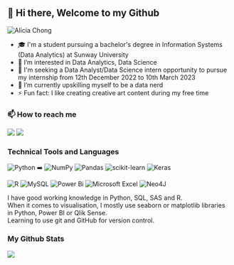 <!---
Alicia2203/Alicia2203 is a ✨ special ✨ repository because its `README.md` (this file) appears on your GitHub profile.
You can click the Preview link to take a look at your changes.
--->
## 👋 Hi there, Welcome to my Github
![Alicia Chong](https://user-images.githubusercontent.com/69787181/194917290-bc950a6f-1afa-43b9-b44a-769fb008a6c0.gif)

- 🎓 I'm a student pursuing a bachelor's degree in Information Systems (Data Analytics) at Sunway University  
- 👀 I’m interested in Data Analytics, Data Science  
- 💼 I'm seeking a Data Analyst/Data Science intern opportunity to pursue my internship from 12th December 2022 to 10th March 2023    
- 🌱 I’m currently upskilling myself to be a data nerd  
-  ⚡ Fun fact: I like creating creative art content during my free time  

### 📫 How to reach me
[![](https://img.shields.io/badge/Gmail-D14836?style=for-the-badge&logo=gmail&logoColor=white)](mailto:alicia22chong@gmail.com)
[![](https://img.shields.io/badge/linkedin-%230077B5.svg?style=for-the-badge&logo=linkedin)](https://www.linkedin.com/in/alicia-chong-acty/) 

### Technical Tools and Languages
![Python](https://img.shields.io/badge/python-3670A0?style=for-the-badge&logo=python&logoColor=ffdd54) ➡️
![NumPy](https://img.shields.io/badge/numpy-%23013243.svg?style=for-the-badge&logo=numpy&logoColor=white)
![Pandas](https://img.shields.io/badge/pandas-%23150458.svg?style=for-the-badge&logo=pandas&logoColor=white)
![scikit-learn](https://img.shields.io/badge/scikit--learn-%23F7931E.svg?style=for-the-badge&logo=scikit-learn&logoColor=white)
![Keras](https://img.shields.io/badge/Keras-%23D00000.svg?style=for-the-badge&logo=Keras&logoColor=white)

![R](https://img.shields.io/badge/r-%23276DC3.svg?style=for-the-badge&logo=r&logoColor=white)
![MySQL](https://img.shields.io/badge/mysql-%2300f.svg?style=for-the-badge&logo=mysql&logoColor=white)
![Power Bi](https://img.shields.io/badge/power_bi-F2C811?style=for-the-badge&logo=powerbi&logoColor=black)
![Microsoft Excel](https://img.shields.io/badge/Microsoft_Excel-217346?style=for-the-badge&logo=microsoft-excel&logoColor=white)
![Neo4J](https://img.shields.io/badge/Neo4j-008CC1?style=for-the-badge&logo=neo4j&logoColor=white)

I have good working knowledge in Python, SQL, SAS and R.   
When it comes to visualisation, I mostly use seaborn or matplotlib libraries in Python, Power BI or Qlik Sense.  
Learning to use git and GitHub for version control.  

### My Github Stats 
<img src="https://github-readme-stats.vercel.app/api?username=alicia2203&show_icons=true"/>



